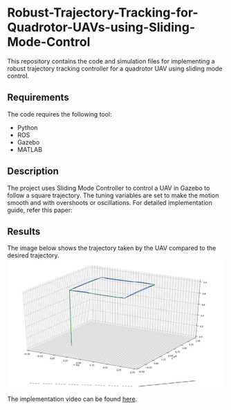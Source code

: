 # Robust-Trajectory-Tracking-for-Quadrotor-UAVs-using-Sliding-Mode-Control
This repository contains the code and simulation files for implementing a robust trajectory tracking controller for a quadrotor UAV using sliding mode control.

## Requirements

The code requires the following tool:

- Python
- ROS
- Gazebo
- MATLAB

## Description

The project uses Sliding Mode Controller to control a UAV in Gazebo to follow a square trajectory. The tuning variables are set to make the motion smooth and with overshoots or oscillations. For detailed implementation guide, refer this paper:

## Results

The image below shows the trajectory taken by the UAV compared to the desired trajectory.
![Alt Text](https://github.com/mayankbansal82/Robust-Trajectory-Tracking-for-Quadrotor-UAVs-using-Sliding-Mode-Control/blob/main/images/isometric.png)

The implementation video can be found [here](https://youtu.be/TI7U8LV-UGA).


